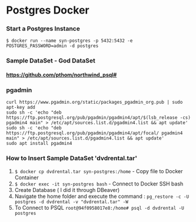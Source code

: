 # Postgres Docker

### Start a Postgres Instance
```
$ docker run --name syn-postgres -p 5432:5432 -e POSTGRES_PASSWORD=admin -d postgres
```
### Sample DataSet - God DataSet

#### https://github.com/pthom/northwind_psql#

### pgadmin

```
curl https://www.pgadmin.org/static/packages_pgadmin_org.pub | sudo apt-key add
sudo sh -c 'echo "deb https://ftp.postgresql.org/pub/pgadmin/pgadmin4/apt/$(lsb_release -cs) pgadmin4 main" > /etc/apt/sources.list.d/pgadmin4.list && apt update'
sudo sh -c 'echo "deb https://ftp.postgresql.org/pub/pgadmin/pgadmin4/apt/focal/ pgadmin4 main" > /etc/apt/sources.list.d/pgadmin4.list && apt update'
sudo apt install pgadmin4
```

### How to Insert Sample DataSet 'dvdrental.tar'
1. `$ docker cp dvdrental.tar syn-postgres:/home` - Copy file to Docker Container
2. `$ docker exec -it syn-postgres bash` - Connect to Docker SSH bash
3. Create Database ( I did it through DBeaver)
4. Navigate the home folder and execute the command : `pg_restore -c -U postgres -d dvdrental -v "dvdrental.tar" -W`
5. To Connect to PSQL `root@94f0958017e8:/home# psql -d dvdrental -U postgres`
